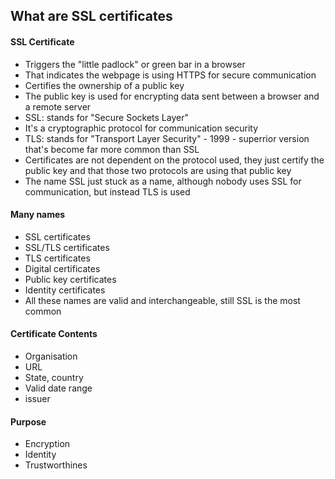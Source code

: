 ## What are SSL certificates

#### SSL Certificate
- Triggers the "little padlock" or green bar in a browser
- That indicates the webpage is using HTTPS for secure communication
- Certifies the ownership of a public key
- The public key is used for encrypting data sent between a browser and a remote server
- SSL: stands for "Secure Sockets Layer"
- It's a cryptographic protocol for communication security
- TLS: stands for "Transport Layer Security" - 1999 - superrior version that's become far more common than SSL
- Certificates are not dependent on the protocol used, they just certify the public key and that those two protocols are using that public key
- The name SSL just stuck as a name, although nobody uses SSL for communication, but instead TLS is used

#### Many names
- SSL certificates
- SSL/TLS certificates
- TLS certificates
- Digital certificates
- Public key certificates
- Identity certificates
- All these names are valid and interchangeable, still SSL is the most common

#### Certificate Contents
- Organisation
- URL
- State, country
- Valid date range
- issuer

#### Purpose
- Encryption
- Identity
- Trustworthines
